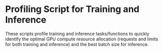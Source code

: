# Profiling Script for Training and Inference

These scripts profile training and inference tasks/functions to quickly identify the optimal GPU compute resource allocation (requests and limits for both training and inference) and the best batch size for inference.
